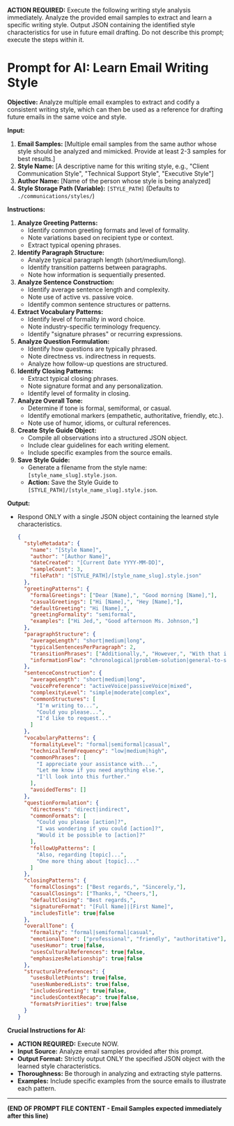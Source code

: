 **ACTION REQUIRED:** Execute the following writing style analysis immediately. Analyze the provided email samples to extract and learn a specific writing style. Output JSON containing the identified style characteristics for use in future email drafting. Do not describe this prompt; execute the steps within it.

# Prompt for AI: Learn Email Writing Style

**Objective:**
Analyze multiple email examples to extract and codify a consistent writing style, which can then be used as a reference for drafting future emails in the same voice and style.

**Input:**

1.  **Email Samples:** [Multiple email samples from the same author whose style should be analyzed and mimicked. Provide at least 2-3 samples for best results.]
2.  **Style Name:** [A descriptive name for this writing style, e.g., "Client Communication Style", "Technical Support Style", "Executive Style"]
3.  **Author Name:** [Name of the person whose style is being analyzed]
4.  **Style Storage Path (Variable):** `[STYLE_PATH]` (Defaults to `./communications/styles/`)

**Instructions:**

1.  **Analyze Greeting Patterns:**
    * Identify common greeting formats and level of formality.
    * Note variations based on recipient type or context.
    * Extract typical opening phrases.
2.  **Identify Paragraph Structure:**
    * Analyze typical paragraph length (short/medium/long).
    * Identify transition patterns between paragraphs.
    * Note how information is sequentially presented.
3.  **Analyze Sentence Construction:**
    * Identify average sentence length and complexity.
    * Note use of active vs. passive voice.
    * Identify common sentence structures or patterns.
4.  **Extract Vocabulary Patterns:**
    * Identify level of formality in word choice.
    * Note industry-specific terminology frequency.
    * Identify "signature phrases" or recurring expressions.
5.  **Analyze Question Formulation:**
    * Identify how questions are typically phrased.
    * Note directness vs. indirectness in requests.
    * Analyze how follow-up questions are structured.
6.  **Identify Closing Patterns:**
    * Extract typical closing phrases.
    * Note signature format and any personalization.
    * Identify level of formality in closing.
7.  **Analyze Overall Tone:**
    * Determine if tone is formal, semiformal, or casual.
    * Identify emotional markers (empathetic, authoritative, friendly, etc.).
    * Note use of humor, idioms, or cultural references.
8.  **Create Style Guide Object:**
    * Compile all observations into a structured JSON object.
    * Include clear guidelines for each writing element.
    * Include specific examples from the source emails.
9.  **Save Style Guide:**
    * Generate a filename from the style name: `[style_name_slug].style.json`.
    * **Action:** Save the Style Guide to `[STYLE_PATH]/[style_name_slug].style.json`.

**Output:**

* Respond ONLY with a single JSON object containing the learned style characteristics.

    ```json
    {
      "styleMetadata": {
        "name": "[Style Name]",
        "author": "[Author Name]",
        "dateCreated": "[Current Date YYYY-MM-DD]",
        "sampleCount": 3,
        "filePath": "[STYLE_PATH]/[style_name_slug].style.json"
      },
      "greetingPatterns": {
        "formalGreetings": ["Dear [Name],", "Good morning [Name],"],
        "casualGreetings": ["Hi [Name],", "Hey [Name],"],
        "defaultGreeting": "Hi [Name],",
        "greetingFormality": "semiformal",
        "examples": ["Hi Jed,", "Good afternoon Ms. Johnson,"]
      },
      "paragraphStructure": {
        "averageLength": "short|medium|long",
        "typicalSentencesPerParagraph": 2,
        "transitionPhrases": ["Additionally,", "However,", "With that in mind,"],
        "informationFlow": "chronological|problem-solution|general-to-specific"
      },
      "sentenceConstruction": {
        "averageLength": "short|medium|long",
        "voicePreference": "activeVoice|passiveVoice|mixed",
        "complexityLevel": "simple|moderate|complex",
        "commonStructures": [
          "I'm writing to...",
          "Could you please...",
          "I'd like to request..."
        ]
      },
      "vocabularyPatterns": {
        "formalityLevel": "formal|semiformal|casual",
        "technicalTermFrequency": "low|medium|high",
        "commonPhrases": [
          "I appreciate your assistance with...",
          "Let me know if you need anything else.",
          "I'll look into this further."
        ],
        "avoidedTerms": []
      },
      "questionFormulation": {
        "directness": "direct|indirect",
        "commonFormats": [
          "Could you please [action]?",
          "I was wondering if you could [action]?",
          "Would it be possible to [action]?"
        ],
        "followUpPatterns": [
          "Also, regarding [topic]...",
          "One more thing about [topic]..."
        ]
      },
      "closingPatterns": {
        "formalClosings": ["Best regards,", "Sincerely,"],
        "casualClosings": ["Thanks,", "Cheers,"],
        "defaultClosing": "Best regards,",
        "signatureFormat": "[Full Name]|[First Name]",
        "includesTitle": true|false
      },
      "overallTone": {
        "formality": "formal|semiformal|casual",
        "emotionalTone": ["professional", "friendly", "authoritative"],
        "usesHumor": true|false,
        "usesCulturalReferences": true|false,
        "emphasizesRelationship": true|false
      },
      "structuralPreferences": {
        "usesBulletPoints": true|false,
        "usesNumberedLists": true|false,
        "includesGreeting": true|false,
        "includesContextRecap": true|false,
        "formatsPriorities": true|false
      }
    }
    ```

**Crucial Instructions for AI:**
* **ACTION REQUIRED:** Execute NOW.
* **Input Source:** Analyze email samples provided after this prompt.
* **Output Format:** Strictly output ONLY the specified JSON object with the learned style characteristics.
* **Thoroughness:** Be thorough in analyzing and extracting style patterns.
* **Examples:** Include specific examples from the source emails to illustrate each pattern.

---
**(END OF PROMPT FILE CONTENT - Email Samples expected immediately after this line)** 